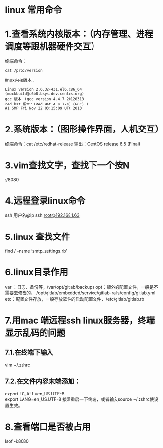 # linux 常用命令

# 1.查看系统内核版本：（内存管理、进程调度等跟机器硬件交互）

终端命令：

```
cat /proc/version
```
linux内核版本：

```
Linux version 2.6.32-431.el6.x86_64 (mockbuild@c6b8.bsys.dev.centos.org) 
gcc 版本：(gcc version 4.4.7 20120313 
red hat 版本：(Red Hat 4.4.7-4) (GCC) ) 
#1 SMP Fri Nov 22 03:15:09 UTC 2013
```

# 2.系统版本：（图形操作界面，人机交互）
终端命令：cat /etc/redhat-release
输出：CentOS release 6.5 (Final)

# 3.vim查找文字，查找下一个按N
:/8080

# 4.远程登录linux命令
ssh 用户名@ip
ssh root@192.168.1.63

# 5.linux 查找文件
find / -name ‘smtp_settings.rb'

# 6.linux目录作用
var ：日志、备份等，/var/opt/gitlab/backups
opt：额外的配置文件，一般是不需要去修改的， /opt/gitlab/embedded/service/gitlab-rails/config/gitlab.yml
etc：配置文件存放，一般存放软件的启动配置文件，/etc/gitlab/gitlab.rb

# 7.用mac 端远程ssh linux服务器，终端显示乱码的问题
## 7.1.在终端下输入
vim ~/.zshrc
## 7.2.在文件内容末端添加：
export LC_ALL=en_US.UTF-8  
export LANG=en_US.UTF-8
接着重启一下终端，或者输入source ~/.zshrc使设置生效。

# 8.查看端口是否被占用

 lsof -i:8080

